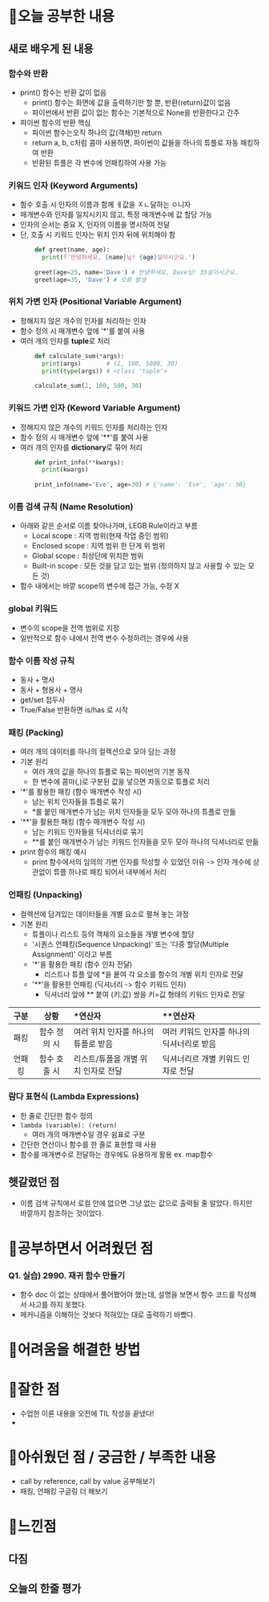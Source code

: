 # 🔮오늘 공부한 내용

## 새로 배우게 된 내용
### 함수와 반환
- print() 함수는 반환 값이 없음
  - print() 함수는 화면에 값을 출력하기만 할 뿐, 반환(return)값이 없음
  - 파이썬에서 반환 값이 없는 함수는 기본적으로 None을 반환한다고 간주
- 파이썬 함수의 반환 핵심
  - 파이썬 함수는오직 하나의 값(객체)만 return
  - return a, b, c처럼 콤마 사용하면, 파이썬이 값들을 하나의 튜플로 자동 패킹하여 반환
  - 반환된 튜플은 각 변수에 언패킹하여 사용 가능

### 키워드 인자 (Keyword Arguments)
- 함수 호출 시 인자의 이름과 함께 ㅔ값을 ㅈㄴ달하는 ㅇ니자
- 매개변수와 인자를 일치시키지 않고, 특정 매개변수에 값 할당 가능
- 인자의 순서는 중요 X, 인자의 이름을 명시하여 전달
- 단, 호출 시 키워드 인자는 위치 인자 뒤에 위치해야 함
  ```python
      def greet(name, age):
        print(f'안녕하세요, {name}님! {age}살이시군요.')
      
      greet(age=25, name='Dave') # 안녕하세요, Dave님! 35살이시군요.
      greet(age=35, 'Dave') # 오류 발생
  ```

### 위치 가변 인자 (Positional Variable Argument)
- 정해지지 않은 개수의 인자를 처리하는 인자
- 함수 정의 시 매개변수 앞에 '*'를 붙여 사용
- 여러 개의 인자를 **tuple**로 처리
  ```python
      def calculate_sum(*args):
        print(args)       # (1, 100, 5000, 30)
        print(type(args)) # <class 'tuple'>
      
      calculate_sum(1, 100, 500, 30)
  ```

### 키워드 가변 인자 (Keword Variable Argument)
- 정해지지 않은 개수의 키워드 인자를 처리하는 인자
- 함수 정의 시 매개변수 앞에 '**'를 붙여 사용
- 여러 개의 인자를 **dictionary**로 묶어 처리
  ```python
      def print_info(**kwargs):
        print(kwargs)
      
      print_info(name='Eve', age=30) # {'name': 'Eve', 'age': 30}
  ```

### 이름 검색 규칙 (Name Resolution)
- 아래와 같은 순서로 이름 찾아나가며, LEGB Rule이라고 부름
  - Local scope : 지역 범위(현재 작업 중인 범위)
  - Enclosed scope : 지역 범위 한 단게 위 범위
  - Global scope : 최상단에 위치한 범위
  - Built-in scope : 모든 것을 담고 있는 범위 (정의하지 않고 사용할 수 있는 모든 것)
- 함수 내에서는 바깥 scope의 변수에 접근 가능, 수정 X
  
### global 키워드
- 변수의 scope을 전역 범위로 지정
- 일반적으로 함수 내에서 전역 변수 수정하려는 경우에 사용

### 함수 이름 작성 규칙
- 동사 + 명사
- 동사 + 형용사 + 명사
- get/set 접두사
- True/False 반환하면 is/has 로 시작

### 패킹 (Packing)
- 여러 개의 데이터를 하나의 컬렉션으로 모아 담는 과정
- 기본 원리
  - 여러 개의 값을 하나의 튜플로 묶는 파이썬의 기본 동작
  - 한 변수에 콤마(,)로 구분된 값을 넣으면 자동으로 튜플로 처리
- '*'를 활용한 패킹 (함수 매개변수 작성 시)
  - 남는 위치 인자들을 튜플로 묶기
  - *를 붙인 매개변수가 남는 위치 인자들을 모두 모아 하나의 튜플로 만듦
- '**'을 활용한 패킹 (함수 매개변수 작성 시)
  - 남는 키워드 인자들을 딕셔너리로 묶기
  - **를 붙인 매개변수가 남는 키워드 인자들을 모두 모아 하나의 딕셔너리로 만듦
- print 함수의 패킹 예시
  - print 함수에서의 임의의 가변 인자를 작성할 수 있었던 이유
    -> 인자 개수에 상관없이 튜플 하나로 패킹 되어서 내부에서 처리

### 언패킹 (Unpacking)
- 컬렉션에 담겨있는 데이터들을 개별 요소로 펼쳐 놓는 과정
- 기본 원리
  - 튜플이나 리스트 등의 객체의 요소들을 개별 변수에 할당
  - '시퀀스 언패킹(Sequence Unpacking)' 또는 '다중 할당(Multiple Assignment)' 이라고 부름
  - '*'을 활용한 패킹 (함수 인자 전달)
    - 리스트나 튜플 앞에 *을 뭍여 각 요소를 함수의 개별 위치 인자로 전달
  - '**'을 활용한 언패킹 (딕셔너리 -> 함수 키워드 인자)
    - 딕셔너리 앞에 ** 붙여 {키:값} 쌍을 키=값 형태의 키워드 인자로 전달

 |구분|상황|*연산자|**연산자|
|:--:|:--:|:--|:--|
|패킹|함수 정의 시|여러 위치 인자를 하나의 튜플로 받음|여러 키워드 인자를 하나의 딕셔너리로 받음|
|언패킹|함수 호출 시|리스트/튜플을 개별 위치 인자로 전달|딕셔너리르 개별 키워드 인자로 전달|

### 람다 표현식 (Lambda Expressions)
- 한 줄로 간단한 함수 정의
- `lambda (variable): (return)`
  - 여러 개의 매개변수일 경우 쉼표로 구분
- 간단한 연산이나 함수를 한 줄로 표현할 때 사용
- 함수를 매개변수로 전달하는 경우에도 유용하게 활용 ex. map함수


## 헷갈렸던 점
- 이름 검색 규칙에서 로컬 안에 없으면 그냥 없는 값으로 출력될 줄 알았다. 하지만 바깥까지 참조하는 것이었다.

# 🔮공부하면서 어려웠던 점
### Q1. 실습) 2990. 재귀 함수 만들기
- 함수 doc 이 없는 상태에서 풀어봤어야 했는데, 설명을 보면서 함수 코드를 작성해서 사고를 하지 못했다.
- 메커니즘을 이해하는 것보다 적혀있는 대로 출력하기 바빴다.
# 🔮어려움을 해결한 방법

# 🔮잘한 점
- 수업한 이론 내용을 오전에 TIL 작성을 끝냈다!
- 
# 🔮아쉬웠던 점 / 궁금한 / 부족한 내용
- call by reference, call by value 공부해보기
- 패킹, 언패킹 구글링 더 해보기

# 🔮느낀점

## 다짐

## 오늘의 한줄 평가